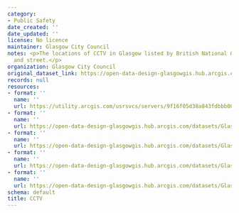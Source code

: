 ```yaml
---
category:
- Public Safety
date_created: ''
date_updated: ''
license: No licence
maintainer: Glasgow City Council
notes: <p>The locations of CCTV in Glasgow listed by British National Grid coordinates,
  and street.</p>
organization: Glasgow City Council
original_dataset_link: https://open-data-design-glasgowgis.hub.arcgis.com/maps/GlasgowGIS::cctv-1
records: null
resources:
- format: ''
  name: ''
  url: https://utility.arcgis.com/usrsvcs/servers/9f16f05d38a843fdbbb00b25c1047adb/rest/services/OPEN_DATA/CCTV/MapServer/0
- format: ''
  name: ''
  url: https://open-data-design-glasgowgis.hub.arcgis.com/datasets/GlasgowGIS::cctv-1.geojson?outSR=%7B%22latestWkid%22%3A27700%2C%22wkid%22%3A27700%7D
- format: ''
  name: ''
  url: https://open-data-design-glasgowgis.hub.arcgis.com/datasets/GlasgowGIS::cctv-1.csv?outSR=%7B%22latestWkid%22%3A27700%2C%22wkid%22%3A27700%7D
- format: ''
  name: ''
  url: https://open-data-design-glasgowgis.hub.arcgis.com/datasets/GlasgowGIS::cctv-1.kml?outSR=%7B%22latestWkid%22%3A27700%2C%22wkid%22%3A27700%7D
- format: ''
  name: ''
  url: https://open-data-design-glasgowgis.hub.arcgis.com/datasets/GlasgowGIS::cctv-1.zip?outSR=%7B%22latestWkid%22%3A27700%2C%22wkid%22%3A27700%7D
schema: default
title: CCTV
---
```

